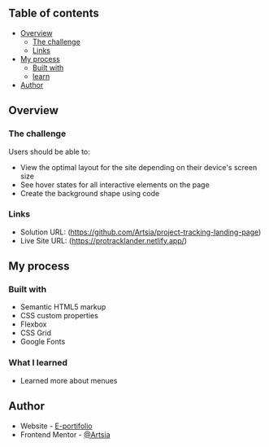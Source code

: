 

## Table of contents

- [Overview](#overview)
  - [The challenge](#the-challenge)
  - [Links](#links)
- [My process](#my-process)
  - [Built with](#built-with)
  - [learn](#what-i-learned)
- [Author](#author)


## Overview

### The challenge

Users should be able to:

- View the optimal layout for the site depending on their device's screen size
- See hover states for all interactive elements on the page
- Create the background shape using code

### Links

- Solution URL: (https://github.com/Artsia/project-tracking-landing-page)
- Live Site URL: (https://protracklander.netlify.app/)

## My process

### Built with

- Semantic HTML5 markup
- CSS custom properties
- Flexbox
- CSS Grid
- Google Fonts

### What I learned

- Learned more about menues

## Author

- Website - [E-portifolio](https://phillipkataswa.live)
- Frontend Mentor - [@Artsia](https://www.frontendmentor.io/profile/Artsia)
